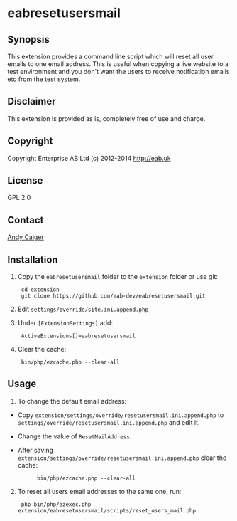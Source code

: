 eabresetusersmail
=================

Synopsis
--------
This extension provides a command line script which will reset all user emails to one email address.
This is useful when copying a live website to a test environment and you don't want the
users to receive notification emails etc from the test system.

Disclaimer
----------
This extension is provided as is, completely free of use and charge.

Copyright
---------
Copyright Enterprise AB Ltd (c) 2012-2014 http://eab.uk

License
-------
GPL 2.0

Contact
-------
[Andy Caiger](http://eab.uk/About-Us/The-EAB-team/Andy-Caiger)

Installation
------------

1. Copy the `eabresetusersmail` folder to the `extension` folder or use git:

        cd extension
        git clone https://github.com/eab-dev/eabresetusersmail.git

2. Edit `settings/override/site.ini.append.php`

3. Under `[ExtensionSettings]` add:

        ActiveExtensions[]=eabresetusersmail

5. Clear the cache:

        bin/php/ezcache.php --clear-all

Usage
------

1. To change the default email address:

* Copy `extension/settings/override/resetusersmail.ini.append.php`
to `settings/override/resetusersmail.ini.append.php` and edit it.

* Change the value of `ResetMailAddress`.

* After saving `extension/settings/override/resetusersmail.ini.append.php` clear the cache:

            bin/php/ezcache.php --clear-all

2. To reset all users email addresses to the same one, run:

        php bin/php/ezexec.php extension/eabresetusersmail/scripts/reset_users_mail.php
